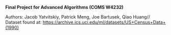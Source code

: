 **Final Project for Advanced Algorithms (COMS W4232)**

Authors: Jacob Yatvitskiy, Patrick Meng, Joe Bartusek, Qiao Huang//
Dataset found at: https://archive.ics.uci.edu/ml/datasets/US+Census+Data+(1990)
